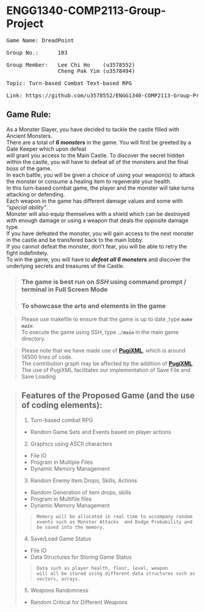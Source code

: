 # ENGG1340-COMP2113-Group-Project

<pre>
Game Name: DreadPoint

Group No.:      103

Group Member:   Lee Chi Ho    (u3578552)
                Cheng Pak Yim (u3578494)

Topic: Turn-based Combat Text-based RPG

Link: https://github.com/u3578552/ENGG1340-COMP2113-Group-Project
</pre>

## **Game Rule:**  
As a Monster Slayer, you have decided to tackle the castle filled with Ancient Monsters.  
There are a total of ***6 monsters*** in the game. You will first be greeted by a Gate Keeper which upon defeat  
will grant you access to the Main Castle. To discover the secret hidden within the castle, you will have to defeat all of the monsters and the final boss of the game.  
In each battle, you will be given a choice of using your weapon(s) to attack the monster or consume a healing item to regenerate your health.   
In this turn-based combat game, the player and the monster will take turns attacking or defending.  
Each weapon in the game has different damage values and some with *"special ability"*.  
Monster will also equip themselves with a shield which can be destroyed with enough damage or using a weapon that deals the opposite damage type.  
If you have defeated the monster, you will gain access to the next monster in the castle and be transfered back to the main lobby.  
If you cannot defeat the monster, don't fear, you will be able to retry the fight indefinitely.  
To win the game, you will have to ***defeat all 6 monsters*** and discover the underlying secrets and treasures of the Castle.


> ### The game is best run on **_SSH_** using command prompt / terminal in **Full Screen Mode**
> ### To showcase the arts and elements in the game

>Please use makefile to ensure that the game is up to date ,type ***`make main`***. <br/> To execute the game using SSH, type ***`./main`*** in the main game directory.

>Please note that we have made use of **[PugiXML](https://github.com/zeux/pugixml)**, which is around 14500 lines of code.  
> The contribution graph may be affected by the addition of **[PugiXML](https://github.com/zeux/pugixml)**.  
> The use of PugiXML facilitates our implementation of Save File and Save Loading

> ## Features of the Proposed Game (and the use of coding elements):
>1. Turn-based combat RPG
>  - Random Game Sets and Events based on player actions
>2. Graphics using ASCII characters
>  - File IO
>  - Program in Multiple Files
>  - Dynamic Memory Management
>3. Random Enemy Item Drops, Skills, Actions
>  - Random Generation of item drops, skills
>  - Program in Multifile files
>  - Dynamic Memory Management
>>     Memory will be allocated in real time to accompany random events such as Monster Attacks  and Dodge Probability and be saved into the memory.
>4. Save/Load Game Status
>  - File IO
>  - Data Structures for Storing Game Status
>>     Data such as player health, floor, level, weapon
>>     will all be stored using different data structures such as vectors, arrays.
>5. Weapons Randomness
>  - Random Critical for Different Weapons
